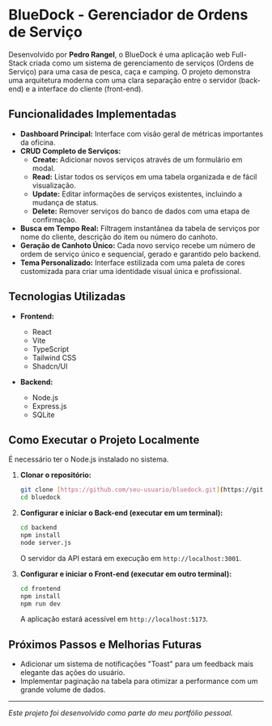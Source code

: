 # BlueDock - Gerenciador de Ordens de Serviço

Desenvolvido por **Pedro Rangel**, o BlueDock é uma aplicação web Full-Stack criada como um sistema de gerenciamento de serviços (Ordens de Serviço) para uma casa de pesca, caça e camping. O projeto demonstra uma arquitetura moderna com uma clara separação entre o servidor (back-end) e a interface do cliente (front-end).

## Funcionalidades Implementadas

- **Dashboard Principal:** Interface com visão geral de métricas importantes da oficina.
- **CRUD Completo de Serviços:**
  - **Create:** Adicionar novos serviços através de um formulário em modal.
  - **Read:** Listar todos os serviços em uma tabela organizada e de fácil visualização.
  - **Update:** Editar informações de serviços existentes, incluindo a mudança de status.
  - **Delete:** Remover serviços do banco de dados com uma etapa de confirmação.
- **Busca em Tempo Real:** Filtragem instantânea da tabela de serviços por nome do cliente, descrição do item ou número do canhoto.
- **Geração de Canhoto Único:** Cada novo serviço recebe um número de ordem de serviço único e sequencial, gerado e garantido pelo backend.
- **Tema Personalizado:** Interface estilizada com uma paleta de cores customizada para criar uma identidade visual única e profissional.

## Tecnologias Utilizadas

- **Frontend:**
  - React
  - Vite
  - TypeScript
  - Tailwind CSS
  - Shadcn/UI

- **Backend:**
  - Node.js
  - Express.js
  - SQLite

## Como Executar o Projeto Localmente

É necessário ter o Node.js instalado no sistema.

1.  **Clonar o repositório:**
    ```bash
    git clone [https://github.com/seu-usuario/bluedock.git](https://github.com/seu-usuario/bluedock.git)
    cd bluedock
    ```

2.  **Configurar e iniciar o Back-end (executar em um terminal):**
    ```bash
    cd backend
    npm install
    node server.js
    ```
    O servidor da API estará em execução em `http://localhost:3001`.

3.  **Configurar e iniciar o Front-end (executar em outro terminal):**
    ```bash
    cd frontend
    npm install
    npm run dev
    ```
    A aplicação estará acessível em `http://localhost:5173`.

## Próximos Passos e Melhorias Futuras

- Adicionar um sistema de notificações "Toast" para um feedback mais elegante das ações do usuário.
- Implementar paginação na tabela para otimizar a performance com um grande volume de dados.

---
*Este projeto foi desenvolvido como parte do meu portfólio pessoal.*
